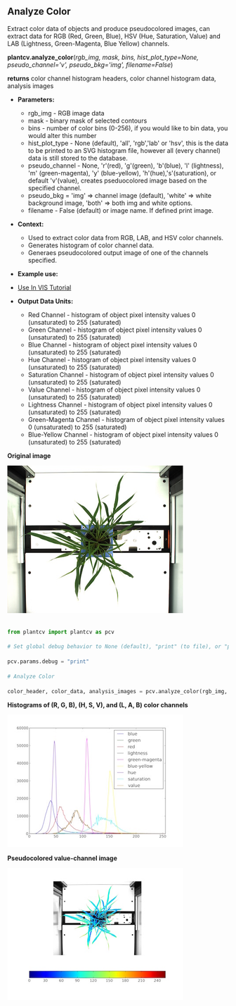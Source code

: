 ## Analyze Color

Extract color data of objects and produce pseudocolored images, can extract data for RGB (Red, Green, Blue), HSV (Hue, Saturation, Value) and LAB (Lightness, Green-Magenta, Blue Yellow) channels.

**plantcv.analyze_color**(*rgb_img, mask, bins, hist_plot_type=None, pseudo_channel='v', pseudo_bkg='img', filename=False*)

**returns** color channel histogram headers, color channel histogram data, analysis images  

- **Parameters:**  
    - rgb_img - RGB image data
    - mask - binary mask of selected contours
    - bins - number of color bins (0-256), if you would like to bin data, you would alter this number
    - hist_plot_type - None (default), 'all', 'rgb','lab' or 'hsv', this is the data to be printed to an SVG histogram file, however all (every channel) data is still stored to the database.
    - pseudo_channel - None, 'r'(red), 'g'(green), 'b'(blue), 'l' (lightness), 'm' (green-magenta), 'y' (blue-yellow), 'h'(hue),'s'(saturation), or default 'v'(value), creates pseduocolored image based on the specified channel.
    - pseudo_bkg = 'img' => channel image (default), 'white' => white background image, 'both' => both img and white options.
    - filename - False (default) or image name. If defined print image.
- **Context:**  
    - Used to extract color data from RGB, LAB, and HSV color channels.
    - Generates histogram of color channel data.
    - Generaes pseudocolored output image of one of the channels specified.
- **Example use:**  
 - [Use In VIS Tutorial](vis_tutorial.md)
 
- **Output Data Units:**  
    - Red Channel - histogram of object pixel intensity values 0 (unsaturated) to 255 (saturated)  
    - Green Channel - histogram of object pixel intensity values 0 (unsaturated) to 255 (saturated)  
    - Blue Channel - histogram of object pixel intensity values 0 (unsaturated) to 255 (saturated)  
    - Hue Channel - histogram of object pixel intensity values 0 (unsaturated) to 255 (saturated)  
    - Saturation Channel - histogram of object pixel intensity values 0 (unsaturated) to 255 (saturated)  
    - Value Channel - histogram of object pixel intensity values 0 (unsaturated) to 255 (saturated)  
    - Lightness Channel - histogram of object pixel intensity values 0 (unsaturated) to 255 (saturated)  
    - Green-Magenta Channel - histogram of object pixel intensity values 0 (unsaturated) to 255 (saturated)  
    - Blue-Yellow Channel - histogram of object pixel intensity values 0 (unsaturated) to 255 (saturated)  

**Original image**

![Screenshot](img/documentation_images/analyze_color/original_image.jpg)

```python

from plantcv import plantcv as pcv

# Set global debug behavior to None (default), "print" (to file), or "plot" (Jupyter Notebooks or X11)

pcv.params.debug = "print"

# Analyze Color
    
color_header, color_data, analysis_images = pcv.analyze_color(rgb_img, mask, 256, None, 'v', 'img', /home/user/analyze_color.png)
```

**Histograms of (R, G, B), (H, S, V), and (L, A, B) color channels**

![Screenshot](img/documentation_images/analyze_color/color_histogram.jpg)

**Pseudocolored value-channel image**

![Screenshot](img/documentation_images/analyze_color/pseudocolored_value_image.jpg)
